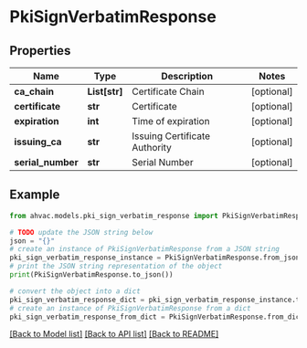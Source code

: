# PkiSignVerbatimResponse


## Properties

Name | Type | Description | Notes
------------ | ------------- | ------------- | -------------
**ca_chain** | **List[str]** | Certificate Chain | [optional] 
**certificate** | **str** | Certificate | [optional] 
**expiration** | **int** | Time of expiration | [optional] 
**issuing_ca** | **str** | Issuing Certificate Authority | [optional] 
**serial_number** | **str** | Serial Number | [optional] 

## Example

```python
from ahvac.models.pki_sign_verbatim_response import PkiSignVerbatimResponse

# TODO update the JSON string below
json = "{}"
# create an instance of PkiSignVerbatimResponse from a JSON string
pki_sign_verbatim_response_instance = PkiSignVerbatimResponse.from_json(json)
# print the JSON string representation of the object
print(PkiSignVerbatimResponse.to_json())

# convert the object into a dict
pki_sign_verbatim_response_dict = pki_sign_verbatim_response_instance.to_dict()
# create an instance of PkiSignVerbatimResponse from a dict
pki_sign_verbatim_response_from_dict = PkiSignVerbatimResponse.from_dict(pki_sign_verbatim_response_dict)
```
[[Back to Model list]](../README.md#documentation-for-models) [[Back to API list]](../README.md#documentation-for-api-endpoints) [[Back to README]](../README.md)


